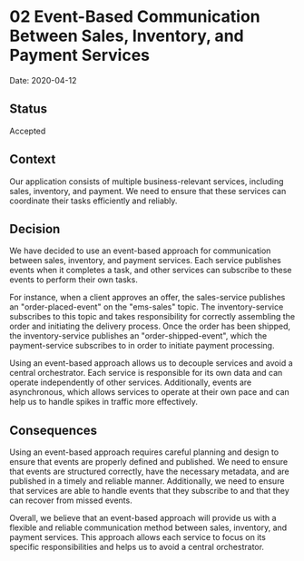 # 02 Event-Based Communication Between Sales, Inventory, and Payment Services

Date: 2020-04-12

## Status

Accepted

## Context

Our application consists of multiple business-relevant services, including sales, inventory, and payment. We need to ensure that these services can coordinate their tasks efficiently and reliably.

## Decision

We have decided to use an event-based approach for communication between sales, inventory, and payment services. Each service publishes events when it completes a task, and other services can subscribe to these events to perform their own tasks.

For instance, when a client approves an offer, the sales-service publishes an "order-placed-event" on the "ems-sales" topic. The inventory-service subscribes to this topic and takes responsibility for correctly assembling the order and initiating the delivery process. Once the order has been shipped, the inventory-service publishes an "order-shipped-event", which the payment-service subscribes to in order to initiate payment processing.

Using an event-based approach allows us to decouple services and avoid a central orchestrator. Each service is responsible for its own data and can operate independently of other services. Additionally, events are asynchronous, which allows services to operate at their own pace and can help us to handle spikes in traffic more effectively.

## Consequences

Using an event-based approach requires careful planning and design to ensure that events are properly defined and published. We need to ensure that events are structured correctly, have the necessary metadata, and are published in a timely and reliable manner. Additionally, we need to ensure that services are able to handle events that they subscribe to and that they can recover from missed events.

Overall, we believe that an event-based approach will provide us with a flexible and reliable communication method between sales, inventory, and payment services. This approach allows each service to focus on its specific responsibilities and helps us to avoid a central orchestrator.